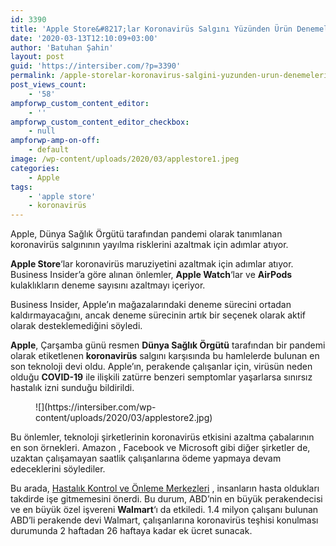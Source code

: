 ```yaml
---
id: 3390
title: 'Apple Store&#8217;lar Koronavirüs Salgını Yüzünden Ürün Denemelerini Kısıtladı'
date: '2020-03-13T12:10:09+03:00'
author: 'Batuhan Şahin'
layout: post
guid: 'https://intersiber.com/?p=3390'
permalink: /apple-storelar-koronavirus-salgini-yuzunden-urun-denemelerini-kisitladi/
post_views_count:
    - '58'
ampforwp_custom_content_editor:
    - ''
ampforwp_custom_content_editor_checkbox:
    - null
ampforwp-amp-on-off:
    - default
image: /wp-content/uploads/2020/03/applestore1.jpeg
categories:
    - Apple
tags:
    - 'apple store'
    - koronavirüs
---
```


Apple, Dünya Sağlık Örgütü tarafından pandemi olarak tanımlanan koronavirüs salgınının yayılma risklerini azaltmak için adımlar atıyor.

**Apple Store**‘lar koronavirüs maruziyetini azaltmak için adımlar atıyor. Business Insider’a göre alınan önlemler, **Apple Watch**‘lar ve **AirPods** kulaklıkların deneme sayısını azaltmayı içeriyor.

Business Insider, Apple’ın mağazalarındaki deneme sürecini ortadan kaldırmayacağını, ancak deneme sürecinin artık bir seçenek olarak aktif olarak desteklemediğini söyledi.

**Apple**, Çarşamba günü resmen **Dünya Sağlık Örgütü** tarafından bir pandemi olarak etiketlenen **koronavirüs** salgını karşısında bu hamlelerde bulunan en son teknoloji devi oldu. Apple’ın, perakende çalışanlar için, virüsün neden olduğu **COVID-19** ile ilişkili zatürre benzeri semptomlar yaşarlarsa sınırsız hastalık izni sunduğu bildirildi.

<figure class="wp-block-image size-large">![](https://intersiber.com/wp-content/uploads/2020/03/applestore2.jpg)</figure>Bu önlemler, teknoloji şirketlerinin koronavirüs etkisini azaltma çabalarının en son örnekleri. Amazon , Facebook ve Microsoft gibi diğer şirketler de, uzaktan çalışamayan saatlik çalışanlarına ödeme yapmaya devam edeceklerini söylediler.

Bu arada, [Hastalık Kontrol ve Önleme Merkezleri](https://www.cdc.gov/coronavirus/2019-ncov/index.html) , insanların hasta oldukları takdirde işe gitmemesini önerdi. Bu durum, ABD’nin en büyük perakendecisi ve en büyük özel işvereni **Walmart**‘ı da etkiledi. 1.4 milyon çalışanı bulunan ABD’li perakende devi Walmart, çalışanlarına koronavirüs teşhisi konulması durumunda 2 haftadan 26 haftaya kadar ek ücret sunacak.